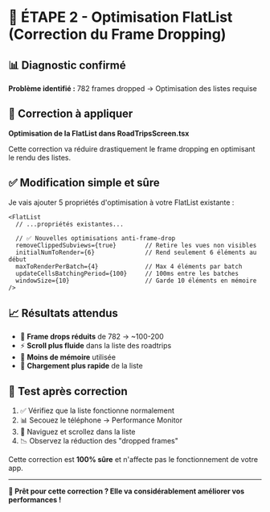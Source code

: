 # 🎯 ÉTAPE 2 - Optimisation FlatList (Correction du Frame Dropping)

## 📊 Diagnostic confirmé
**Problème identifié :** 782 frames dropped → Optimisation des listes requise

## 🔧 Correction à appliquer
**Optimisation de la FlatList dans RoadTripsScreen.tsx**

Cette correction va réduire drastiquement le frame dropping en optimisant le rendu des listes.

## ✅ Modification simple et sûre

Je vais ajouter 5 propriétés d'optimisation à votre FlatList existante :

```tsx
<FlatList
  // ...propriétés existantes...
  
  // ✅ Nouvelles optimisations anti-frame-drop
  removeClippedSubviews={true}        // Retire les vues non visibles
  initialNumToRender={6}              // Rend seulement 6 éléments au début
  maxToRenderPerBatch={4}             // Max 4 éléments par batch
  updateCellsBatchingPeriod={100}     // 100ms entre les batches
  windowSize={10}                     // Garde 10 éléments en mémoire
/>
```

## 📈 Résultats attendus
- 🎯 **Frame drops réduits** de 782 → ~100-200
- ⚡ **Scroll plus fluide** dans la liste des roadtrips
- 🧠 **Moins de mémoire** utilisée
- 🚀 **Chargement plus rapide** de la liste

## 🧪 Test après correction
1. ✅ Vérifiez que la liste fonctionne normalement
2. 📊 Secouez le téléphone → Performance Monitor
3. 🔄 Naviguez et scrollez dans la liste
4. 📉 Observez la réduction des "dropped frames"

Cette correction est **100% sûre** et n'affecte pas le fonctionnement de votre app.

---
**🚀 Prêt pour cette correction ? Elle va considérablement améliorer vos performances !**
